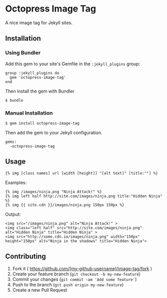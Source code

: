 # Octopress Image Tag

A nice image tag for Jekyll sites.

## Installation

### Using Bundler

Add this gem to your site's Gemfile in the `:jekyll_plugins` group:

    group :jekyll_plugins do
      gem 'octopress-image-tag'
    end

Then install the gem with Bundler

    $ bundle

### Manual Installation

    $ gem install octopress-image-tag

Then add the gem to your Jekyll configuration.

    gems:
      -octopress-image-tag

## Usage

```
{% img [class names] url [width [height]] "[alt text]" [title:""] %}
```

Examples:

```
{% img /images/ninja.png "Ninja Attack!" %}
{% img left half http://site.com/images/ninja.png title:"Hidden Ninja" %}
{% img {{ site.cdn }}/images/ninja.png 150px 150px %}
```

Output:

```
<img src="/images/ninja.png" alt="Ninja Attack!" >
<img class="left half" src="http://site.com/images/ninja.png" alt="Hidden Ninja" title="Hidden Ninja" >
<img src="http://some.cdn.io/images/ninja.png" width="150px" height="150px" alt="Ninja in the shadows" title="Hidden Ninja">
```

## Contributing

1. Fork it ( https://github.com/[my-github-username]/image-tag/fork )
2. Create your feature branch (`git checkout -b my-new-feature`)
3. Commit your changes (`git commit -am 'Add some feature'`)
4. Push to the branch (`git push origin my-new-feature`)
5. Create a new Pull Request

